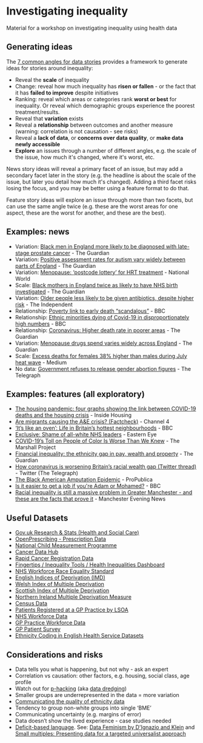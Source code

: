 # Investigating inequality

Material for a workshop on investigating inequality using health data

## Generating ideas

The [7 common angles for data stories](https://onlinejournalismblog.com/2020/08/11/here-are-the-7-types-of-stories-most-often-found-in-data/) provides a framework to generate ideas for stories around inequality:

* Reveal the **scale** of inequality
* Change: reveal how much inequality has **risen or fallen** - or the fact that it has **failed to improve** despite initiatives
* Ranking: reveal which areas or categories rank **worst or best** for inequality. Or reveal which demographic groups experience the poorest treatment/results.
* Reveal that **variation** exists
* Reveal a **relationship** between outcomes and another measure (warning: correlation is not causation - see risks)
* Reveal a **lack of data**, or **concerns over data quality**, or **make data newly accessible**
* **Explore** an issues through a number of different angles, e.g. the scale of the issue, how much it's changed, where it's worst, etc.

News story ideas will reveal a primary facet of an issue, but may add a secondary facet later in the story (e.g. the headline is about the scale of the issue, but later you detail how much it's changed). Adding a third facet risks losing the focus, and you may be better using a feature format to do that.

Feature story ideas will explore an issue through more than two facets, but can use the same angle twice (e.g. these are the worst areas for one aspect, these are the worst for another, and these are the best).

## Examples: news

- Variation: [Black men in England more likely to be diagnosed with late-stage prostate cancer](https://www.theguardian.com/society/2025/jan/09/black-men-in-england-more-likely-to-be-diagnosed-with-late-stage-prostate-cancer-analysis-shows) - The Guardian
- Variation: [Positive assessment rates for autism vary widely between parts of England](https://www.theguardian.com/society/2024/oct/27/positive-assessment-rates-for-autism-vary-widely-between-parts-of-england) - The Guardian
- Variation: [Menopause: ‘postcode lottery’ for HRT treatment](https://www.nationalworld.com/health/world-menopause-day-hrt-shortages-england-women-suffer-silence-3883633) - National World
- Scale: [Black mothers in England twice as likely to have NHS birth investigated](https://www.theguardian.com/society/article/2024/jul/23/national-disgrace-black-mothers-in-england-twice-as-likely-to-have-nhs-birth-investigated) - The Guardian
- Variation: [Older people less likely to be given antibiotics, despite higher risk](https://www.independent.co.uk/news/uk/home-news/gps-academics-university-of-manchester-england-royal-college-of-gps-b2727164.html) - The Independent
- Relationship: [Poverty link to early death “scandalous”](https://www.bbc.co.uk/news/uk-52506979) - BBC
- Relationship: [Ethnic minorities dying of Covid-19 in disproportionately high numbers](https://www.bbc.co.uk/news/uk-england-62849438) - BBC
- Relationship: [Coronavirus: Higher death rate in poorer areas](https://www.theguardian.com/world/2020/apr/22/racial-inequality-in-britain-found-a-risk-factor-for-covid-19) - The Guardian
- Variation: [Menopause drugs spend varies widely across England](https://www.theguardian.com/world/2024/oct/27/positive-assessment-rates-for-autism-vary-widely-between-parts-of-england) - The Guardian
- Scale: [Excess deaths for females 38% higher than males during July heat wave](https://medium.com/@julianamani04/excess-deaths-for-females-38-higher-than-males-during-july-heat-wave-12ae1291042e) - Medium
- No data: [Government refuses to release gender abortion figures](http://www.telegraph.co.uk/health/healthnews/9916953/Government-refuses-to-release-gender-abortion-figures.html) - The Telegraph

## Examples: features (all exploratory)

- [The housing pandemic: four graphs showing the link between COVID-19 deaths and the housing crisis](https://www.insidehousing.co.uk/insight/the-housing-pandemic-four-graphs-showing-the-link-between-covid-19-deaths-and-the-housing-crisis-66562) - Inside Housing
- [Are migrants causing the A&E crisis? (Factcheck)](https://www.channel4.com/news/factcheck/high-immigration-nhs-crisis) - Channel 4
- [‘It’s like an oven’: Life in Britain’s hottest neighbourhoods](https://www.bbc.co.uk/news/uk-62126463) - BBC
- [Exclusive: Shame of all-white NHS leaders](https://www.easterneye.biz/exclusive-shame-of-all-white-nhs-leaders/) - Eastern Eye
- [COVID-19’s Toll on People of Color Is Worse Than We Knew](https://www.themarshallproject.org/2020/08/21/covid-19-s-toll-on-people-of-color-is-worse-than-we-knew) - The Marshall Project
- [Financial inequality: the ethnicity gap in pay, wealth and property](https://www.theguardian.com/money/2020/jun/20/financial-inequality-the-ethnicity-gap-in-pay-wealth-and-property) - The Guardian
- [How coronavirus is worsening Britain’s racial wealth gap (Twitter thread)](https://x.com/Telegraph/status/1273601971904266244) - Twitter (The Telegraph)
- [The Black American Amputation Epidemic](https://features.propublica.org/diabetes-amputations/black-american-amputation-epidemic/) - ProPublica
- [Is it easier to get a job if you're Adam or Mohamed?](https://www.bbc.co.uk/news/uk-england-london-38751307) - BBC
- [Racial inequality is still a massive problem in Greater Manchester - and these are the facts that prove it](http://www.manchestereveningnews.co.uk/news/greater-manchester-news/racial-inequality-manchester-hard-facts-12730531) - Manchester Evening News

## Useful Datasets

- [Gov.uk Research & Stats (Health and Social Care)](https://www.gov.uk/search/research-and-statistics?content_store_document_type=statistics_published&level_one_taxon=8124ead8-8ebc-4faf-88ad-dd5cbcc92ba8&order=updated-newest)
- [OpenPrescribing - Prescription Data](https://openprescribing.net/)
- [National Child Measurement Programme](https://digital.nhs.uk/data-and-information/publications/statistical/national-child-measurement-programme)
- [Cancer Data Hub](https://digital.nhs.uk/ndrs/data/data-outputs/cancer-data-hub)
- [Rapid Cancer Registration Data](https://nhsd-ndrs.shinyapps.io/rcrd/)
- [Fingertips / Inequality Tools / Health Inequalities Dashboard](https://fingertips.phe.org.uk/)
- [NHS Workforce Race Equality Standard](https://www.england.nhs.uk/publication/nhs-workforce-race-equality-standard-2022/)
- [English Indices of Deprivation (IMD)](https://www.gov.uk/government/collections/english-indices-of-deprivation)
- [Welsh Index of Multiple Deprivation](https://statswales.gov.wales/Catalogue/Community-Safety-and-Social-Inclusion/Welsh-Index-of-Multiple-Deprivation)
- [Scottish Index of Multiple Deprivation](https://www.gov.scot/collections/scottish-index-of-multiple-deprivation-2020/)
- [Northern Ireland Multiple Deprivation Measure](https://www.nisra.gov.uk/statistics/deprivation/northern-ireland-multiple-deprivation-measure-2017-nimdm2017)
- [Census Data](https://www.ons.gov.uk/census)
- [Patients Registered at a GP Practice by LSOA](https://digital.nhs.uk/data-and-information/publications/statistical/patients-registered-at-a-gp-practice/april-2024#resources)
- [NHS Workforce Data](https://digital.nhs.uk/data-and-information/publications/statistical/nhs-workforce-statistics/november-2024#resources)
- [GP Practice Workforce Data](https://digital.nhs.uk/data-and-information/data-tools-and-services/data-services/general-practice-data-hub/workforce)
- [GP Patient Survey](https://gp-patient.co.uk/surveysandreports)
- [Ethnicity Coding in English Health Service Datasets](https://www.nhsrho.org/research/ethnicity-coding-in-english-health-service-datasets/)

## Considerations and risks

- Data tells you what is happening, but not why - ask an expert
- Correlation vs causation: other factors, e.g. housing, social class, age profile
- Watch out for [p-hacking](https://royalsocietypublishing.org/doi/10.1098/rsos.220346) (aka [data dredging](https://en.wikipedia.org/wiki/Data_dredging))
- Smaller groups are underrepresented in the data = more variation
- [Communicating the quality of ethnicity data](https://analysisfunction.civilservice.gov.uk/blog/communicating-the-quality-of-ethnicity-data/)
- Tendency to group non-white groups into single ‘BME’
- Communicating uncertainty (e.g. margins of error)
- Data doesn’t show the lived experience - case studies needed
- [Deficit-based language](https://bcmj.org/editorials/away-deficit-based-language). See: [Data Feminism by D'Ignazio and Klein](https://data-feminism.mitpress.mit.edu/pub/ei7cogfn/release/4?from=21128&to=21556) and [Small multiples: Presenting data for a targeted universalist approach](http://blog.pietablakely.com/presenting-data-for-a-targeted-universalist-approach)




